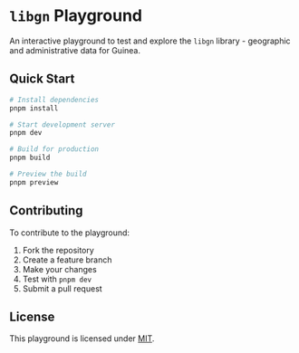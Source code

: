 # `libgn` Playground

An interactive playground to test and explore the `libgn` library - geographic and administrative data for Guinea.

## Quick Start

```bash
# Install dependencies
pnpm install

# Start development server
pnpm dev

# Build for production
pnpm build

# Preview the build
pnpm preview
```

## Contributing

To contribute to the playground:

1. Fork the repository
2. Create a feature branch
3. Make your changes
4. Test with `pnpm dev`
5. Submit a pull request

## License

This playground is licensed under [MIT](../LICENSE).
